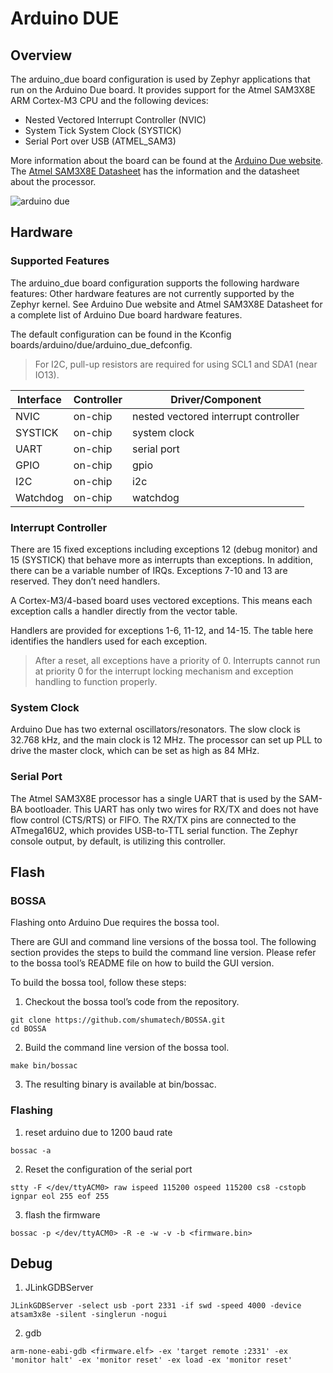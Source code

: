 # Arduino DUE


## Overview 

The arduino_due board configuration is used by Zephyr applications that run on the Arduino Due board. It provides support for the Atmel SAM3X8E ARM Cortex-M3 CPU and the following devices:

* Nested Vectored Interrupt Controller (NVIC)
* System Tick System Clock (SYSTICK)
* Serial Port over USB (ATMEL_SAM3)

More information about the board can be found at the [Arduino Due website](https://www.arduino.cc/en/Main/ArduinoBoardDue). The [Atmel SAM3X8E Datasheet](http://ww1.microchip.com/downloads/en/DeviceDoc/Atmel-11057-32-bit-Cortex-M3-Microcontroller-SAM3X-SAM3A_Datasheet.pdf) has the information and the datasheet about the processor.

![arduino due](https://docs.zephyrproject.org/latest/_images/arduino_due.jpg)


## Hardware

### Supported Features

The arduino_due board configuration supports the following hardware features:
Other hardware features are not currently supported by the Zephyr kernel. See Arduino Due website and Atmel SAM3X8E Datasheet for a complete list of Arduino Due board hardware features.

The default configuration can be found in the Kconfig boards/arduino/due/arduino_due_defconfig.


> For I2C, pull-up resistors are required for using SCL1 and SDA1 (near IO13).

| Interface | Controller | Driver/Component                     |
| --------- | ---------- | ------------------------------------ |
| NVIC      | on-chip    | nested vectored interrupt controller |
| SYSTICK   | on-chip    | system clock                         |
| UART      | on-chip    | serial port                          |
| GPIO      | on-chip    | gpio                                 |
| I2C       | on-chip    | i2c                                  |
| Watchdog  | on-chip    | watchdog                             |

### Interrupt Controller

There are 15 fixed exceptions including exceptions 12 (debug monitor) and 15 (SYSTICK) that behave more as interrupts than exceptions. In addition, there can be a variable number of IRQs. Exceptions 7-10 and 13 are reserved. They don’t need handlers.

A Cortex-M3/4-based board uses vectored exceptions. This means each exception calls a handler directly from the vector table.

Handlers are provided for exceptions 1-6, 11-12, and 14-15. The table here identifies the handlers used for each exception.

> After a reset, all exceptions have a priority of 0. Interrupts cannot run at priority 0 for the interrupt locking mechanism and exception handling to function properly.

### System Clock

Arduino Due has two external oscillators/resonators. The slow clock is 32.768 kHz, and the main clock is 12 MHz. The processor can set up PLL to drive the master clock, which can be set as high as 84 MHz.

### Serial Port

The Atmel SAM3X8E processor has a single UART that is used by the SAM-BA bootloader. This UART has only two wires for RX/TX and does not have flow control (CTS/RTS) or FIFO. The RX/TX pins are connected to the ATmega16U2, which provides USB-to-TTL serial function. The Zephyr console output, by default, is utilizing this controller.


## Flash

### BOSSA

Flashing onto Arduino Due requires the bossa tool.

There are GUI and command line versions of the bossa tool. The following section provides the steps to build the command line version. Please refer to the bossa tool’s README file on how to build the GUI version.

To build the bossa tool, follow these steps:

1. Checkout the bossa tool’s code from the repository.

```shell
git clone https://github.com/shumatech/BOSSA.git
cd BOSSA
```

2. Build the command line version of the bossa tool.

```shell
make bin/bossac
```

3. The resulting binary is available at bin/bossac.

### Flashing 

1. reset arduino due to 1200 baud rate

```shell
bossac -a
```

2. Reset the configuration of the serial port 

```shell
stty -F </dev/ttyACM0> raw ispeed 115200 ospeed 115200 cs8 -cstopb ignpar eol 255 eof 255
```

3. flash the firmware 

```shell
bossac -p </dev/ttyACM0> -R -e -w -v -b <firmware.bin>
```

## Debug

1. JLinkGDBServer

```shell
JLinkGDBServer -select usb -port 2331 -if swd -speed 4000 -device atsam3x8e -silent -singlerun -nogui
```

2. gdb

```shell
arm-none-eabi-gdb <firmware.elf> -ex 'target remote :2331' -ex 'monitor halt' -ex 'monitor reset' -ex load -ex 'monitor reset'
```
